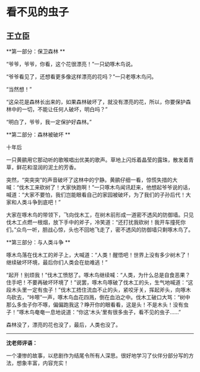 # 看不见的虫子 #

## 王立臣 ##

**第一部分：保卫森林 **

“爷爷，爷爷，你看，这个花很漂亮！”一只幼啄木鸟说。

“爷爷看见了，还想看更多像这样漂亮的花吗？”一只老啄木鸟问。

“当然想！”

“这朵花是森林长出来的，如果森林破坏了，就没有漂亮的花，所以，你要保护森林中的一切，不能让任何人破坏，明白吗？”

“明白了，爷爷，我一定保护好森林。”

**第二部分：森林被破坏 **

十年后

一只黄鹂用它那动听的歌喉唱出优美的歌声。草地上闪烁着晶莹的露珠，散发着青草，鲜花和湿润的泥土的芳香。

突然，“突突突”的声音破坏了这林中的宁静。黄鹂仔细一看，惊慌失措的大喊：“伐木工来砍树了！大家快跑啊！”一只啄木鸟闻讯赶来，他想起爷爷说的话，喊道：“大家不要怕，我们岂能眼看自己的家园被破坏，为了我们的子孙后代！大家和人类斗争到底吧！”

大家在啄木鸟的带领下，飞向伐木工，在树木前形成一道密不透风的防御墙。只见伐木工点燃一根烟，放下手中的斧子，冷笑道：“还打扰我砍树！我开车撞死你们。”众鸟一听，胆战心惊，头也不回地飞走了，密不透风的防御墙只剩啄木鸟了。

**第三部分：与人类斗争 **

啄木鸟落在伐木工的斧子上，大喊道：“人类！醒悟吧！世界上没有多少树木了！继续破坏环境，最后你们人类会在劫难逃！”

“起开！别烦我！”伐木工愤怒了。啄木鸟继续喊：“人类，为什么总是自食恶果？住手吧！不要再破坏环境了！”说罢，啄木鸟啄破了伐木工的头，生气地喊道：“这段木头里一定有虫子！”伐木工捂住流血不止的头，紧咬牙关，挥起斧头，向啄木鸟砍去，“咔嚓”一声，啄木鸟血花四溅，倒在血泊之中。伐木工破口大骂：“树中那么多虫子你不啄，偏偏跑我这？睁开你的眼看看，这是头！不是木头！没有虫子！”啄木鸟奄奄一息地说道：“你这‘木头’里有很多虫子，看不见的虫子……”

森林没了，漂亮的花也没了，最后，人类也没了。

-------------------------------------

**沈老师评语：**

一个凄惨的故事，以悲剧作为结尾令所有人深思。很好地学习了伙伴分部分写的方法，想象丰富，内容充实！